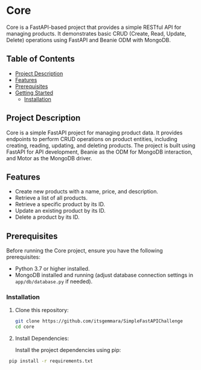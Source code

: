 # Core

Core is a FastAPI-based project that provides a simple RESTful API for managing products. It demonstrates basic CRUD (Create, Read, Update, Delete) operations using FastAPI and Beanie ODM with MongoDB.

## Table of Contents

- [Project Description](#project-description)
- [Features](#features)
- [Prerequisites](#prerequisites)
- [Getting Started](#getting-started)
  - [Installation](#installation)

## Project Description

Core is a simple FastAPI project for managing product data. It provides endpoints to perform CRUD operations on product entities, including creating, reading, updating, and deleting products. The project is built using FastAPI for API development, Beanie as the ODM for MongoDB interaction, and Motor as the MongoDB driver.

## Features

- Create new products with a name, price, and description.
- Retrieve a list of all products.
- Retrieve a specific product by its ID.
- Update an existing product by its ID.
- Delete a product by its ID.

## Prerequisites

Before running the Core project, ensure you have the following prerequisites:

- Python 3.7 or higher installed.
- MongoDB installed and running (adjust database connection settings in `app/db/database.py` if needed).

### Installation

1. Clone this repository:

   ```bash
   git clone https://github.com/itsgemmara/SimpleFastAPIChallenge
   cd core

2. Install Dependencies:

    Install the project dependencies using pip:
  ```bash
   pip install -r requirements.txt

